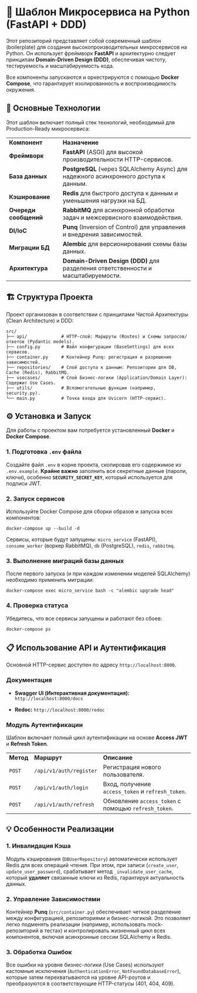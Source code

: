 # 🚀 Шаблон Микросервиса на Python (FastAPI + DDD)

Этот репозиторий представляет собой современный шаблон (boilerplate) для создания высокопроизводительных микросервисов на Python. Он использует фреймворк **FastAPI** и архитектурно следует принципам **Domain-Driven Design (DDD)**, обеспечивая чистоту, тестируемость и масштабируемость кода.

Все компоненты запускаются и оркестрируются с помощью **Docker Compose**, что гарантирует изолированность и воспроизводимость окружения.

## 🌟 Основные Технологии

Этот шаблон включает полный стек технологий, необходимый для Production-Ready микросервиса:

|   |   |
|---|---|
|**Компонент**|**Назначение**|
|**Фреймворк**|**FastAPI** (ASGI) для высокой производительности HTTP-сервисов.|
|**База данных**|**PostgreSQL** (через SQLAlchemy Async) для надежного асинхронного доступа к данным.|
|**Кэширование**|**Redis** для быстрого доступа к данным и уменьшения нагрузки на БД.|
|**Очереди сообщений**|**RabbitMQ** для асинхронной обработки задач и межсервисного взаимодействия.|
|**DI/IoC**|**Punq** (Inversion of Control) для управления и внедрения зависимостей.|
|**Миграции БД**|**Alembic** для версионирования схемы базы данных.|
|**Архитектура**|**Domain-Driven Design (DDD)** для разделения ответственности и масштабируемости.|

## 🏗️ Структура Проекта

Проект организован в соответствии с принципами Чистой Архитектуры (Clean Architecture) и DDD:

```
src/
├── api/             # HTTP-слой: Маршруты (Routes) и Схемы запросов/ответов (Pydantic models).
├── config.py        # Файл конфигурации (BaseSettings) для всех сервисов.
├── container.py     # Контейнер Punq: регистрация и разрешение зависимостей.
├── repositories/    # Слой доступа к данным: Репозитории для DB, Cache (Redis), RabbitMQ.
├── usecases/        # Слой Бизнес-логики (Application/Domain Layer): Содержит Use Cases.
├── utils/           # Вспомогательные функции (например, security.py).
└── main.py          # Точка входа для Uvicorn (HTTP-сервис).
```

## ⚙️ Установка и Запуск

Для работы с проектом вам потребуется установленный **Docker** и **Docker Compose**.

### 1. Подготовка `.env` файла

Создайте файл `.env` в корне проекта, скопировав его содержимое из `.env.example`. **Крайне важно** заполнить все секретные данные (пароли, ключи), особенно **`SECURITY_SECRET_KEY`**, который используется для подписи JWT.

### 2. Запуск сервисов

Используйте Docker Compose для сборки образов и запуска всех компонентов:

```
docker-compose up --build -d
```

Сервисы, которые будут запущены: `micro_service` (FastAPI), `consume_worker` (воркер RabbitMQ), `db` (PostgreSQL), `redis`, `rabbitmq`.

### 3. Выполнение миграций базы данных

После первого запуска (и при каждом изменении моделей SQLAlchemy) необходимо применить миграции:

```
docker-compose exec micro_service bash -c "alembic upgrade head"
```

### 4. Проверка статуса

Убедитесь, что все сервисы запущены и работают без сбоев:

```
docker-compose ps
```

## 📋 Использование API и Аутентификация

Основной HTTP-сервис доступен по адресу `http://localhost:8000`.

### Документация

- **Swagger UI (Интерактивная документация):** `http://localhost:8000/docs`
    
- **Redoc:** `http://localhost:8000/redoc`
    

### Модуль Аутентификации

Шаблон включает полный цикл аутентификации на основе **Access JWT** и **Refresh Token**.

|   |   |   |
|---|---|---|
|**Метод**|**Маршрут**|**Описание**|
|`POST`|`/api/v1/auth/register`|Регистрация нового пользователя.|
|`POST`|`/api/v1/auth/login`|Вход, получение `access_token` и `refresh_token`.|
|`POST`|`/api/v1/auth/refresh`|Обновление `access_token` с помощью `refresh_token`.|

## 💡 Особенности Реализации

### 1. Инвалидация Кэша

Модуль кэширования (`DBUserRepository`) автоматически использует Redis для всех операций чтения. При этом, при записи (`create_user`, `update_user_password`), срабатывает метод `_invalidate_user_cache`, который **удаляет** связанные ключи из Redis, гарантируя актуальность данных.

### 2. Управление Зависимостями

Контейнер **Punq** (`src/container.py`) обеспечивает четкое разделение между конфигурацией, репозиториями и бизнес-логикой. Это позволяет легко подменять реализации (например, использовать mock-репозиторий в тестах) и контролировать жизненный цикл всех компонентов, включая асинхронные сессии SQLAlchemy и Redis.

### 3. Обработка Ошибок

Все ошибки на уровне бизнес-логики (Use Cases) используют кастомные исключения (`AuthenticationError`, `NotFoundDatabaseError`), которые затем перехватываются на уровне API-роутов и преобразуются в соответствующие HTTP-статусы (401, 404, 409).